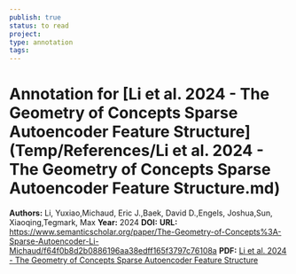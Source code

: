 ```yaml
---
publish: true
status: to read
project:
type: annotation
tags:
---
```

# Annotation for [Li et al. 2024 - The Geometry of Concepts Sparse Autoencoder Feature Structure](Temp/References/Li et al. 2024 - The Geometry of Concepts Sparse Autoencoder Feature Structure.md)

**Authors:** Li, Yuxiao,Michaud, Eric J.,Baek, David D.,Engels, Joshua,Sun, Xiaoqing,Tegmark, Max
**Year:** 2024
**DOI:** 
**URL:** https://www.semanticscholar.org/paper/The-Geometry-of-Concepts%3A-Sparse-Autoencoder-Li-Michaud/f64f0b8d2b0886196aa38edff165f3797c76108a
**PDF:** [Li et al. 2024 - The Geometry of Concepts Sparse Autoencoder Feature Structure](Papers/PDFs/Li%20et%20al.%202024%20-%20The%20Geometry%20of%20Concepts%20Sparse%20Autoencoder%20Feature%20Structure.pdf)
